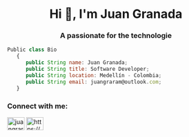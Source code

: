 <h1 align="center">Hi 👋, I'm Juan Granada</h1>
<h3 align="center">A passionate for the technologie</h3>

```js
Public class Bio
   {
      public String name: Juan Granada;
      public String title: Software Developer;
      public String location: Medellín - Colombia;
      public String email: juangraram@outlook.com;
   }
```

<h3 align="left">Connect with me:</h3>
<p align="left">
<a href="https://twitter.com/juangraram" target="blank"><img align="center" src="https://cdn.jsdelivr.net/npm/simple-icons@3.0.1/icons/twitter.svg" alt="juangraram" height="30" width="40" /></a>
<a href="https://linkedin.com/in/https://www.linkedin.com/in/juan-fernando-granada-ramirez/" target="blank"><img align="center" src="https://cdn.jsdelivr.net/npm/simple-icons@3.0.1/icons/linkedin.svg" alt="https://www.linkedin.com/in/juan-fernando-granada-ramirez/" height="30" width="40" /></a>
</p>


